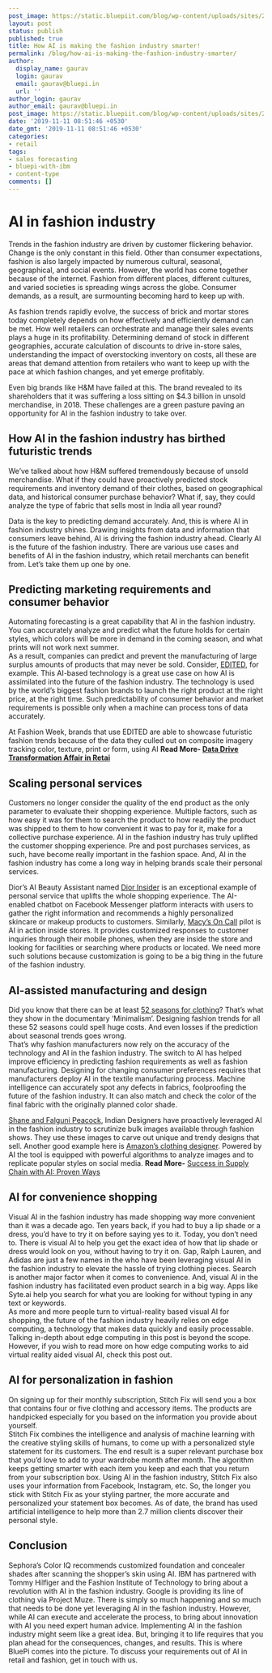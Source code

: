 ```yaml
---
post_image: https://static.bluepiit.com/blog/wp-content/uploads/sites/2/2019/11/Blog-images.jpg
layout: post
status: publish
published: true
title: How AI is making the fashion industry smarter!
permalink: /blog/how-ai-is-making-the-fashion-industry-smarter/
author:
  display_name: gaurav
  login: gaurav
  email: gaurav@bluepi.in
  url: ''
author_login: gaurav
author_email: gaurav@bluepi.in
post_image: https://static.bluepiit.com/blog/wp-content/uploads/sites/2/2019/11/Blog-images.jpg
date: '2019-11-11 08:51:46 +0530'
date_gmt: '2019-11-11 08:51:46 +0530'
categories:
- retail
tags: 
- sales forecasting
- bluepi-with-ibm
- content-type
comments: []
---
```

# AI in fashion industry 
 Trends in the fashion industry are driven by customer flickering behavior. Change is the only constant in this field. Other than consumer expectations, fashion is also largely impacted by numerous cultural, seasonal, geographical, and social events. However, the world has come together because of the internet. Fashion from different places, different cultures, and varied societies is spreading wings across the globe. Consumer demands, as a result, are surmounting becoming hard to keep up with. 
 
 As fashion trends rapidly evolve, the success of brick and mortar stores today completely depends on how effectively and efficiently demand can be met. How well retailers can orchestrate and manage their sales events plays a huge in its profitability. Determining demand of stock in different geographies, accurate calculation of discounts to drive in-store sales, understanding the impact of overstocking inventory on costs, all these are areas that demand attention from retailers who want to keep up with the pace at which fashion changes, and yet emerge profitably. 

 Even big brands like H&M have failed at this. The brand revealed to its shareholders that it was suffering a loss sitting on $4.3 billion in unsold merchandise, in 2018. These challenges are a green pasture paving an opportunity for AI in the fashion industry to take over. 
 
##  How AI in the fashion industry has birthed futuristic trends </h2>
We&rsquo;ve talked about how H&M suffered tremendously because of unsold merchandise. What if they could have proactively predicted stock requirements and inventory demand of their clothes, based on geographical data, and historical consumer purchase behavior? What if, say, they could analyze the type of fabric that sells most in India all year round? 

Data is the key to predicting demand accurately. And, this is where AI in fashion industry shines. Drawing insights from data and information that consumers leave behind, AI is driving the fashion industry ahead. Clearly AI is the future of the fashion industry. 
There are various use cases and benefits of AI in the fashion industry, which retail merchants can benefit from. Let&rsquo;s take them up one by one. 

##  Predicting marketing requirements and consumer behavior </h2>
Automating forecasting is a great capability that AI in the fashion industry. You can accurately analyze and predict what the future holds for certain styles, which colors will be more in demand in the coming season, and what prints will not work next summer.<br />
As a result, companies can predict and prevent the manufacturing of large surplus amounts of products that may never be sold. 
Consider, <a href="https://en.wikipedia.org/wiki/EDITED_(company)" rel="noopener noreferrer" target="_blank">EDITED</a>, for example. This AI-based technology is a great use case on how AI is assimilated into the future of the fashion industry. The technology is used by the world&rsquo;s biggest fashion brands to launch the right product at the right price, at the right time. Such predictability of consumer behavior and market requirements is possible only when a machine can process tons of data accurately.  

At Fashion Week, brands that use EDITED are able to showcase futuristic fashion trends because of the data they culled out on composite imagery tracking color, texture, print or form, using AI 
<b> Read More- <a href="https://www.bluepiit.com/blog/data-driven-transformation-affair-in-retail-for-better-customer-experience/" rel="noopener noreferrer" target="_blank">Data Drive Transformation Affair in Retai</a> </b>

##  Scaling personal services</h2>
Customers no longer consider the quality of the end product as the only parameter to evaluate their shopping experience. 
 Multiple factors, such as how easy it was for them to search the product to how readily the product was shipped to them to how convenient it was to pay for it, make for a collective purchase experience. AI in the fashion industry has truly uplifted the customer shopping experience. 
 Pre and post purchases services, as such, have become really important in the fashion space. And, AI in the fashion industry has come a long way in helping brands scale their personal services. 

 Dior&rsquo;s AI Beauty Assistant named <a href="https://dinsider.postaffiliatepro.com/affiliates/faq.php" rel="noopener noreferrer" target="_blank">Dior Insider</a> is an exceptional example of personal service that uplifts the whole shopping experience. The AI-enabled chatbot on Facebook Messenger platform interacts with users to gather the right information and recommends a highly personalized skincare or makeup products to customers. 
 Similarly, <a href="https://www.forbes.com/sites/rachelarthur/2016/07/20/macys-teams-with-ibm-watson-for-ai-powered-mobile-shopping-assistant/#316e7bd27f41" rel="noopener noreferrer" target="_blank">Macy&rsquo;s On Call</a> pilot is AI in action inside stores. It provides customized responses to customer inquiries through their mobile phones, when they are inside the store and looking for facilities or searching where products or located. We need more such solutions because customization is going to be a big thing in the future of the fashion industry. 

##  AI-assisted manufacturing and design </h2>
Did you know that there can be at least <a href="https://www.huffpost.com/entry/5-truths-the-fast-fashion_b_5690575" rel="noopener noreferrer" target="_blank">52 seasons for clothing</a>? That&rsquo;s what they show in the documentary &lsquo;Minimalism&rsquo;. Designing fashion trends for all these 52 seasons could spell huge costs. And even losses if the prediction about seasonal trends goes wrong.  
That&rsquo;s why fashion manufacturers now rely on the accuracy of the technology and AI in the fashion industry. The switch to AI has helped improve efficiency in predicting fashion requirements as well as fashion manufacturing. 
Designing for changing consumer preferences requires that manufacturers deploy AI in the textile manufacturing process. Machine intelligence can accurately spot any defects in fabrics, foolproofing the future of the fashion industry. It can also match and check the color of the final fabric with the originally planned color shade. 

<a href="https://falgunishanepeacock.in/" rel="noopener noreferrer" target="_blank">Shane and Falguni Peacock</a>, Indian Designers have proactively leveraged AI in the fashion industry to scrutinize bulk images available through fashion shows. They use these images to carve out unique and trendy designs that sell. 
Another good example here is <a href="https://www.technologyreview.com/s/608668/amazon-has-developed-an-ai-fashion-designer/" rel="noopener noreferrer" target="_blank">Amazon&rsquo;s clothing designer</a>. Powered by AI the tool is equipped with powerful algorithms to analyze images and to replicate popular styles on social media. 
<b>Read More-</b> <a href="https://www.bluepiit.com/blog/success-in-supply-chain-with-ai/" rel="noopener noreferrer" target="_blank">Success in Supply Chain with AI: Proven Ways</a> 

##  AI for convenience shopping </h2>
Visual AI in the fashion industry has made shopping way more convenient than it was a decade ago. Ten years back, if you had to buy a lip shade or a dress, you&rsquo;d have to try it on before saying yes to it. Today, you don&rsquo;t need to. 
There is visual AI to help you get the exact idea of how that lip shade or dress would look on you, without having to try it on. Gap, Ralph Lauren, and Adidas are just a few names in the who have been leveraging visual AI in the fashion industry to elevate the hassle of trying clothing pieces. 
Search is another major factor when it comes to convenience. And, visual AI in the fashion industry has facilitated even product search in a big way. Apps like Syte.ai help you search for what you are looking for without typing in any text or keywords.  
As more and more people turn to virtual-reality based visual AI for shopping, the future of the fashion industry heavily relies on edge computing, a technology that makes data quickly and easily processable. Talking in-depth about edge computing in this post is beyond the scope. However, if you wish to read more on how edge computing works to aid virtual reality aided visual AI, check this post out.  

##  AI for personalization in fashion </h2>
On signing up for their monthly subscription, Stitch Fix will send you a box that contains four or five clothing and accessory items. The products are handpicked especially for you based on the information you provide about yourself.  
Stitch Fix combines the intelligence and analysis of machine learning with the creative styling skills of humans, to come up with a personalized style statement for its customers. The end result is a super relevant purchase box that you&rsquo;d love to add to your wardrobe month after month. 
The algorithm keeps getting smarter with each item you keep and each that you return from your subscription box. 
Using AI in the fashion industry, Stitch Fix also uses your information from Facebook, Instagram, etc. So, the longer you stick with Stitch Fix as your styling partner, the more accurate and personalized your statement box becomes. As of date, the brand has used artificial intelligence to help more than 2.7 million clients discover their personal style. 

##  Conclusion </h2>
Sephora&rsquo;s Color IQ recommends customized foundation and concealer shades after scanning the shopper&rsquo;s skin using AI.  IBM has partnered with Tommy Hilfiger and the Fashion Institute of Technology to bring about a revolution with AI in the fashion industry. Google is providing its line of clothing via Project Muze. There is simply so much happening and so much that needs to be done yet leveraging AI in the fashion industry. However, while AI can execute and accelerate the process, to bring about innovation with AI you need expert human advice. Implementing AI in the fashion industry might seem like a great idea. But, bringing it to life requires that you plan ahead for the consequences, changes, and results. This is where BluePi comes into the picture. To discuss your requirements out of AI in retail and fashion, get in touch with us. 
